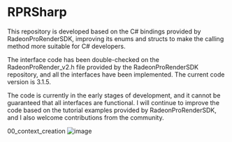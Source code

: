 # RPRSharp

This repository is developed based on the C# bindings provided by RadeonProRenderSDK, improving its enums and structs to make the calling method more suitable for C# developers.

The interface code has been double-checked on the RadeonProRender_v2.h file provided by the RadeonProRenderSDK repository, and all the interfaces have been implemented. The current code version is 3.1.5.

The code is currently in the early stages of development, and it cannot be guaranteed that all interfaces are functional. I will continue to improve the code based on the tutorial examples provided by RadeonProRenderSDK, and I also welcome contributions from the community.

00_context_creation
![image](https://github.com/qian-o/RPRSharp/assets/84434846/3084c96a-a7fc-4ac7-8915-b9797adef36d)
